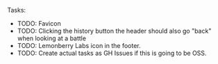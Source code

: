 Tasks:
- TODO: Favicon
- TODO: Clicking the history button the header should also go "back" when looking at a battle
- TODO: Lemonberry Labs icon in the footer.
- TODO: Create actual tasks as GH Issues if this is going to be OSS.